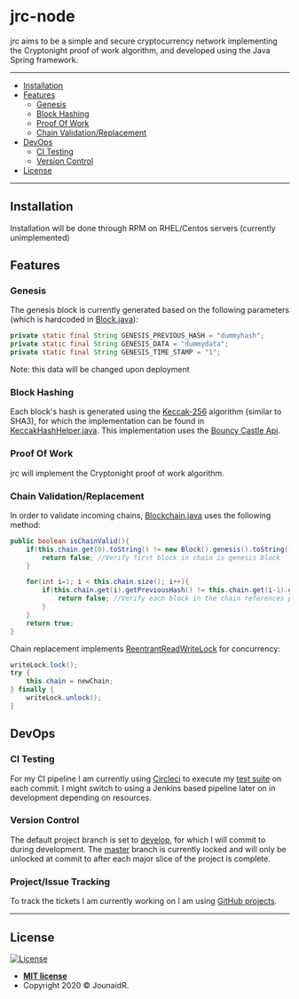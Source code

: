 # jrc-node

jrc aims to be a simple and secure cryptocurrency network implementing the Cryptonight proof of work 
algorithm, and developed using the Java Spring framework.

---

* [Installation](#installation)
* [Features](#features)
    - [Genesis](#genesis)
    - [Block Hashing](#block-hashing)
    - [Proof Of Work](#proof-of-work)
    - [Chain Validation/Replacement](#chain-validationreplacement)
* [DevOps](#devops)
    - [CI Testing](#ci-testing)
    - [Version Control](#version-control)
* [License](#license)

---

## Installation

Installation will be done through RPM on RHEL/Centos servers (currently unimplemented)

## Features

### Genesis
The genesis block is currently generated based on the following parameters (which is hardcoded in [Block.java](https://github.com/jounaidr/jrc-node/blob/master/src/main/java/com/jounaidr/jrc/node/blockchain/Block.java)):
```java
private static final String GENESIS_PREVIOUS_HASH = "dummyhash";
private static final String GENESIS_DATA = "dummydata";
private static final String GENESIS_TIME_STAMP = "1";
```
Note: this data will be changed upon deployment

### Block Hashing
Each block's hash is generated using the [Keccak-256](https://keccak.team/keccak_specs_summary.html) algorithm (similar to SHA3), for which the implementation can be found
in [KeccakHashHelper.java](https://github.com/jounaidr/jrc-node/blob/master/src/main/java/com/jounaidr/jrc/node/crypto/KeccakHashHelper.java). 
This implementation uses the [Bouncy Castle Api](https://www.bouncycastle.org/).

### Proof Of Work
jrc will implement the Cryptonight proof of work algorithm.

### Chain Validation/Replacement
In order to validate incoming chains, [Blockchain.java](https://github.com/jounaidr/jrc-node/blob/master/src/main/java/com/jounaidr/jrc/node/blockchain/Blockchain.java)
uses the following method:
```java
public boolean isChainValid(){
    if(this.chain.get(0).toString() != new Block().genesis().toString()){
        return false; //Verify first block in chain is genesis block
    }

    for(int i=1; i < this.chain.size(); i++){
        if(this.chain.get(i).getPreviousHash() != this.chain.get(i-1).getHash()){
            return false; //Verify each block in the chain references previous hash value correctly
        }
    }
    return true;
}
```

Chain replacement implements [ReentrantReadWriteLock](https://docs.oracle.com/javase/7/docs/api/java/util/concurrent/locks/ReentrantReadWriteLock.html) 
for concurrency:
```java
writeLock.lock();
try {
    this.chain = newChain;
} finally {
    writeLock.unlock();
}
```

## DevOps
### CI Testing
For my CI pipeline I am currently using [Circleci](https://circleci.com/) to execute my [test suite](https://github.com/jounaidr/jrc-node/tree/master/src/test/java/com/jounaidr/jrc/node) on each commit.
I might switch to using a Jenkins based pipeline later on in development depending on resources.

### Version Control
The default project branch is set to [develop](https://github.com/jounaidr/jrc-node), for which I will commit to during development.
The [master](https://github.com/jounaidr/jrc-node/tree/master) branch is currently locked and will only be unlocked at commit to after each
major slice of the project is complete. 

### Project/Issue Tracking
To track the tickets I am currently working on I am using [GitHub projects](https://github.com/users/jounaidr/projects/1).

---

## License

[![License](http://img.shields.io/:license-mit-blue.svg?style=flat-square)](http://badges.mit-license.org)

- **[MIT license](http://opensource.org/licenses/mit-license.php)**
- Copyright 2020 © JounaidR.
